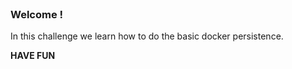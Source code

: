 <br>

### Welcome !

In this challenge we learn how to do the basic docker persistence.

**HAVE FUN**